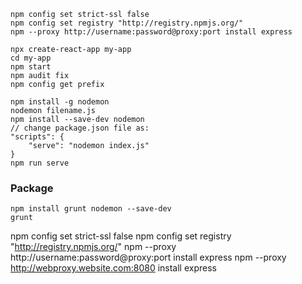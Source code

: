 ```
npm config set strict-ssl false
npm config set registry "http://registry.npmjs.org/"
npm --proxy http://username:password@proxy:port install express

npx create-react-app my-app
cd my-app
npm start
npm audit fix
npm config get prefix

npm install -g nodemon
nodemon filename.js
npm install --save-dev nodemon
// change package.json file as:
"scripts": {
    "serve": "nodemon index.js"
}
npm run serve
```
### Package
```
npm install grunt nodemon --save-dev
grunt
```
npm config set strict-ssl false
npm config set registry "http://registry.npmjs.org/"
npm --proxy http://username:password@proxy:port install express
npm --proxy http://webproxy.website.com:8080 install express